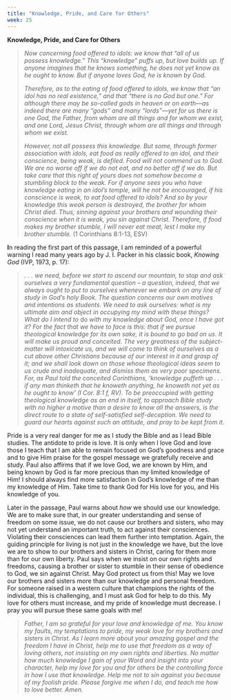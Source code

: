 ```yaml
---
title: "Knowledge, Pride, and Care for Others"
week: 25
---
```


**Knowledge, Pride, and Care for Others**

> *Now concerning food offered to idols: we know that “all of us possess
> knowledge.” This “knowledge” puffs up, but love builds up. If anyone
> imagines that he knows something, he does not yet know as he ought to
> know. But if anyone loves God, he is known by God.*
>
> *Therefore, as to the eating of food offered to idols, we know that
> “an idol has no real existence,” and that “there is no God but one.”
> For although there may be so-called gods in heaven or on earth—as
> indeed there are many “gods” and many “lords”—yet for us there is one
> God, the Father, from whom are all things and for whom we exist, and
> one Lord, Jesus Christ, through whom are all things and through whom
> we exist.*
>
> *However, not all possess this knowledge. But some, through former
> association with idols, eat food as really offered to an idol, and
> their conscience, being weak, is defiled. Food will not commend us to
> God. We are no worse off if we do not eat, and no better off if we do.
> But take care that this right of yours does not somehow become a
> stumbling block to the weak. For if anyone sees you who have knowledge
> eating in an idol’s temple, will he not be encouraged, if his
> conscience is weak, to eat food offered to idols? And so by your
> knowledge this weak person is destroyed, the brother for whom Christ
> died. Thus, sinning against your brothers and wounding their
> conscience when it is weak, you sin against Christ. Therefore, if food
> makes my brother stumble, I will never eat meat, lest I make my
> brother stumble.* (1 Corinthians 8:1-13, ESV)

**I**n reading the first part of this passage, I am reminded of a
powerful warning I read many years ago by J. I. Packer in his classic
book, *Knowing God* (IVP, 1973, p. 17):

> *. . . we need, before we start to ascend our mountain, to stop and
> ask ourselves a very fundamental question – a question, indeed, that
> we always ought to put to ourselves whenever we embark on any line of
> study in God’s holy Book. The question concerns our own motives and
> intentions as students. We need to ask ourselves: what is my ultimate
> aim and object in occupying my mind with these things? What do I
> intend to* do *with my knowledge about God, once I have got it? For
> the fact that we have to face is this: that if we pursue theological
> knowledge for its own sake, it is bound to go bad on us. It will make
> us proud and conceited. The very greatness of the subject-matter will
> intoxicate us, and we will come to think of ourselves as a cut above
> other Christians because of our interest in it and grasp of it; and we
> shall look down on those whose theological ideas seem to us crude and
> inadequate, and dismiss them as very poor specimens. For, as Paul told
> the conceited Corinthians, ‘knowledge puffeth up . . . if any man
> thinketh that he knoweth anything, he knoweth not yet as he ought to
> know’ (I Cor. 8:1 f, RV). To be preoccupied with getting theological
> knowledge as an end in itself, to approach Bible study with no higher
> a motive than a desire to know all the answers, is the direct route to
> a state of self-satisfied self-deception. We need to guard our hearts
> against such an attitude, and pray to be kept from it.*

Pride is a very real danger for me as I study the Bible and as I lead
Bible studies. The antidote to pride is love. It is only when I love God
and love those I teach that I am able to remain focused on God’s
goodness and grace and to give Him praise for the gospel message we
gratefully receive and study. Paul also affirms that if we love God, we
are known by Him, and being known by God is far more precious than my
limited knowledge of Him! I should always find more satisfaction in
God’s knowledge of me than my knowledge of Him. Take time to thank God
for His love for you, and His knowledge of you.

Later in the passage, Paul warns about *how* we should use our
knowledge. We are to make sure that, in our greater understanding and
sense of freedom on some issue, we do not cause our brothers and
sisters, who may not yet understand an important truth, to act against
their consciences. Violating their consciences can lead them further
into temptation. Again, the guiding principle for living is not just in
the knowledge we have, but the love we are to show to our brothers and
sisters in Christ, caring for them more than for our own liberty. Paul
says when we insist on our own rights and freedoms, causing a brother or
sister to stumble in their sense of obedience to God, we sin against
Christ. May God protect us from this! May we love our brothers and
sisters more than our knowledge and personal freedom. For someone raised
in a western culture that champions the rights of the individual, this
is challenging, and I must ask God for help to do this. My love for
others must increase, and my pride of knowledge must decrease. I pray
you will pursue these same goals with me!

> *Father, I am so grateful for your love and knowledge of me. You know
> my faults, my temptations to pride, my weak love for my brothers and
> sisters in Christ. As I learn more about your amazing gospel and the
> freedom I have in Christ, help me to use that freedom as a way of
> loving others, not insisting on my own rights and liberties. No matter
> how much knowledge I gain of your Word and insight into your
> character, help my love for you and for others be the controlling
> force in how I use that knowledge. Help me not to sin against you
> because of my foolish pride. Please forgive me when I do, and teach me
> how to love better. Amen.*
